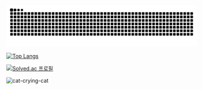 <!-- ![header](https://capsule-render.vercel.app/api?type=Waving&color=auto&height=300&section=header&text=⎝⎛•‿•⎞⎠&fontSize=90&&animation=blinking) -->

<!-- ![image](https://github.com/shsewonitw/shsewonitw/assets/50475160/132d514d-b077-4f69-965b-c2a781ae6552) -->
<!-- ![스누피1](https://github.com/shsewonitw/shsewonitw/assets/50475160/e567a517-3a80-420e-bddd-340194f6c9b9) -->


<!-- ![catmac](https://github.com/user-attachments/assets/a36b8637-a0f7-4ef6-aaa6-928301284fdc) -->

![snake gif](https://github.com/shsewonitw/shsewonitw/blob/output/github-contribution-grid-snake-dark.svg)

[![Top Langs](https://github-readme-stats.vercel.app/api/top-langs/?username=shsewonitw&layout=donut-vertical&theme=dark)](https://github.com/shsewonitw/shsewonitw)

[![Solved.ac
프로필](http://mazassumnida.wtf/api/v2/generate_badge?boj=shsewonitw)](https://solved.ac/shsewonitw)

![cat-crying-cat](https://github.com/user-attachments/assets/337db39e-2f6c-4705-bf3f-146611db9f00)
